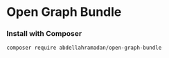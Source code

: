 # Open Graph Bundle 
### Install with Composer 
`composer require abdellahramadan/open-graph-bundle`

